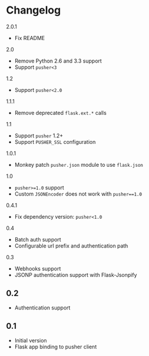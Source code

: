 Changelog
=========
2.0.1
 * Fix README

2.0
 * Remove Python 2.6 and 3.3 support
 * Support `pusher<3`

1.2
 * Support `pusher<2.0`

1.1.1
 * Remove deprecated `flask.ext.*` calls

1.1
 * Support `pusher` 1.2+
 * Support `PUSHER_SSL` configuration

1.0.1
 * Monkey patch `pusher.json` module to use `flask.json`

1.0
 * `pusher>=1.0` support
 * Custom `JSONEncoder` does not work with `pusher==1.0`

0.4.1
 * Fix dependency version: `pusher<1.0`

0.4
 * Batch auth support
 * Configurable url prefix and authentication path

0.3
 * Webhooks support
 * JSONP authentication support with Flask-Jsonpify

0.2
---
 * Authentication support

0.1
---
 * Initial version
 * Flask app binding to pusher client
